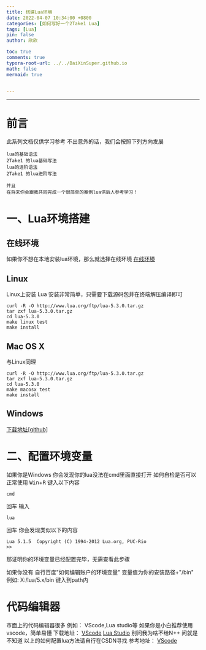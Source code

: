 ```yaml
---
title: 搭建Lua环境
date: 2022-04-07 10:34:00 +0800
categories: [如何写好一个2Take1 Lua]
tags: [Lua]
pin: false
author: 欣欣

toc: true
comments: true
typora-root-url: ../../BaiXinSuper.github.io
math: false
mermaid: true


---
```






---

# 前言
此系列文档仅供学习参考
不出意外的话，我们会按照下列方向发展
```
lua的基础语法
2Take1 的lua基础写法
lua的进阶语法
2Take1 的lua进阶写法

并且
在将来你会跟我共同完成一个很简单的案例lua供后人参考学习！
```


# 一、Lua环境搭建
## 在线环境
如果你不想在本地安装lua环境，那么就选择在线环境
[在线环境](https://c.runoob.com/compile/66/)

## Linux
Linux上安装 Lua 安装非常简单，只需要下载源码包并在终端解压编译即可
```
curl -R -O http://www.lua.org/ftp/lua-5.3.0.tar.gz
tar zxf lua-5.3.0.tar.gz
cd lua-5.3.0
make linux test
make install
```
## Mac OS X
与Linux同理
```
curl -R -O http://www.lua.org/ftp/lua-5.3.0.tar.gz
tar zxf lua-5.3.0.tar.gz
cd lua-5.3.0
make macosx test
make install
```
## Windows
[下载地址[github]](https://github.com/rjpcomputing/luaforwindows/releases)
# 二、配置环境变量
如果你是Windows
你会发现你的lua没法在cmd里面直接打开
如何自检是否可以正常使用
<kbd>Win</kbd>+<kbd>R</kbd>
键入以下内容
```
cmd
```
回车
输入
```
lua
```
回车
你会发现类似以下的内容
```
Lua 5.1.5  Copyright (C) 1994-2012 Lua.org, PUC-Rio
>>
```
那证明你的环境变量已经配置完毕，无需查看此步骤

如果你没有
自行百度"如何编辑账户的环境变量"
变量值为你的安装路径+"/bin"
例如:
X:/lua/5.x/bin
键入到path内

# 代码编辑器
市面上的代码编辑器很多
例如：
VScode,Lua studio等
如果你是小白推荐使用vscode，简单易懂
下载地址：
[VScode](https://code.visualstudio.com/)
[Lua Studio](http://www.luastudio.net/)
别问我为啥不给N++
问就是不知道
以上的如何配置lua方法请自行在CSDN寻找
参考地址：
[VScode](https://blog.csdn.net/lr_shadow/article/details/117730466?ops_request_misc=%257B%2522request%255Fid%2522%253A%2522164699369616780269837245%2522%252C%2522scm%2522%253A%252220140713.130102334..%2522%257D&request_id=164699369616780269837245&biz_id=0&utm_medium=distribute.pc_search_result.none-task-blog-2~all~baidu_landing_v2~default-1-117730466.es_vector_control_group&utm_term=vscode%E9%85%8D%E7%BD%AElua&spm=1018.2226.3001.4187)
